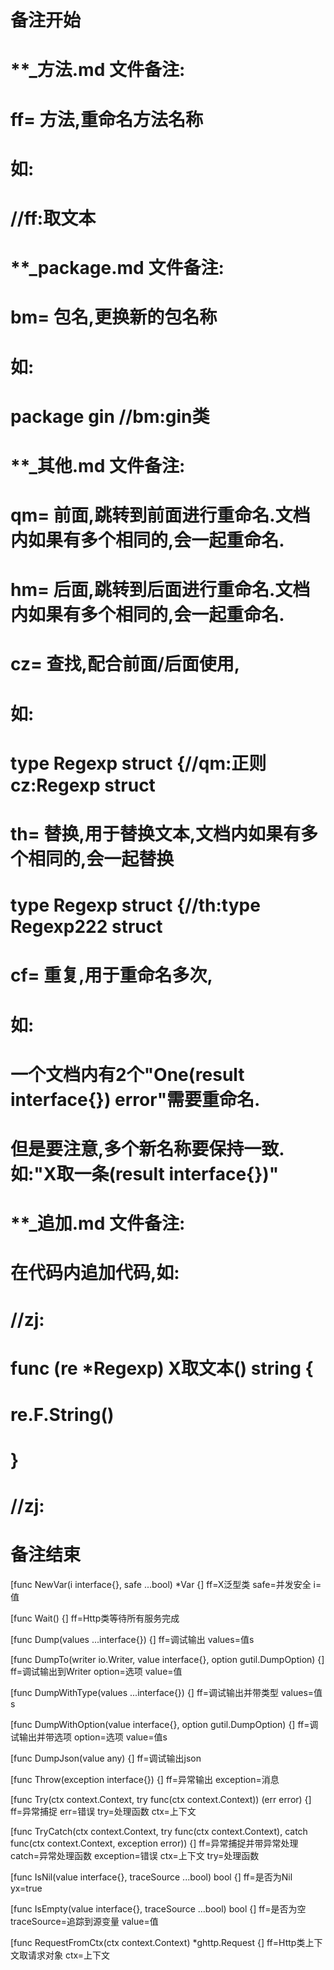# 备注开始
# **_方法.md 文件备注:
# ff= 方法,重命名方法名称
# 如:
# //ff:取文本

# **_package.md 文件备注:
# bm= 包名,更换新的包名称 
# 如: 
# package gin //bm:gin类

# **_其他.md 文件备注:
# qm= 前面,跳转到前面进行重命名.文档内如果有多个相同的,会一起重命名.
# hm= 后面,跳转到后面进行重命名.文档内如果有多个相同的,会一起重命名.
# cz= 查找,配合前面/后面使用,
# 如:
# type Regexp struct {//qm:正则 cz:Regexp struct
#
# th= 替换,用于替换文本,文档内如果有多个相同的,会一起替换
# type Regexp struct {//th:type Regexp222 struct
#
# cf= 重复,用于重命名多次,
# 如: 
# 一个文档内有2个"One(result interface{}) error"需要重命名.
# 但是要注意,多个新名称要保持一致. 如:"X取一条(result interface{})"

# **_追加.md 文件备注:
# 在代码内追加代码,如:
# //zj:
# func (re *Regexp) X取文本() string { 
#    re.F.String()
# }
# //zj:
# 备注结束

[func NewVar(i interface{}, safe ...bool) *Var {]
ff=X泛型类
safe=并发安全
i=值

[func Wait() {]
ff=Http类等待所有服务完成

[func Dump(values ...interface{}) {]
ff=调试输出
values=值s

[func DumpTo(writer io.Writer, value interface{}, option gutil.DumpOption) {]
ff=调试输出到Writer
option=选项
value=值

[func DumpWithType(values ...interface{}) {]
ff=调试输出并带类型
values=值s

[func DumpWithOption(value interface{}, option gutil.DumpOption) {]
ff=调试输出并带选项
option=选项
value=值s

[func DumpJson(value any) {]
ff=调试输出json

[func Throw(exception interface{}) {]
ff=异常输出
exception=消息

[func Try(ctx context.Context, try func(ctx context.Context)) (err error) {]
ff=异常捕捉
err=错误
try=处理函数
ctx=上下文

[func TryCatch(ctx context.Context, try func(ctx context.Context), catch func(ctx context.Context, exception error)) {]
ff=异常捕捉并带异常处理
catch=异常处理函数
exception=错误
ctx=上下文
try=处理函数

[func IsNil(value interface{}, traceSource ...bool) bool {]
ff=是否为Nil
yx=true

[func IsEmpty(value interface{}, traceSource ...bool) bool {]
ff=是否为空
traceSource=追踪到源变量
value=值

[func RequestFromCtx(ctx context.Context) *ghttp.Request {]
ff=Http类上下文取请求对象
ctx=上下文
